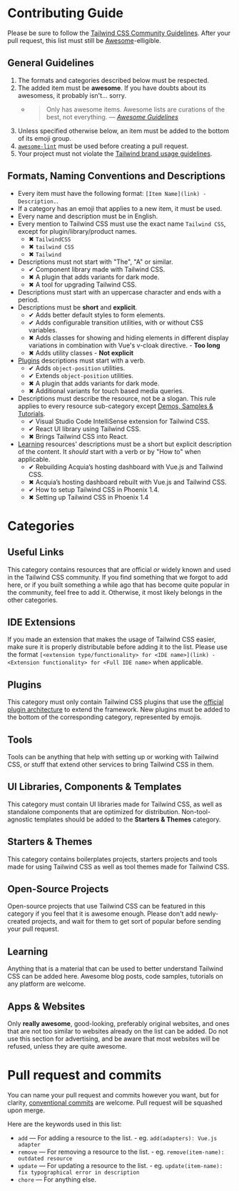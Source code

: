 # Contributing Guide

Please be sure to follow the [Tailwind CSS Community Guidelines](https://github.com/tailwindcss/tailwindcss/blob/master/.github/CODE_OF_CONDUCT.md). After your pull request, this list must still be [Awesome](https://github.com/sindresorhus/awesome)-elligible.

## General Guidelines

1. The formats and categories described below must be respected.
2. The added item must be **awesome**. If you have doubts about its awesomess, it probably isn't... sorry.
   - > Only has awesome items. Awesome lists are curations of the best, not everything. _— [Awesome Guidelines](https://github.com/sindresorhus/awesome/blob/master/pull_request_template.md#requirements-for-your-awesome-list)_
3. Unless specified otherwise below, an item must be added to the bottom of its emoji group.
4. [`awesome-lint`](https://github.com/sindresorhus/awesome-lint) must be used before creating a pull request.
5. Your project must not violate the [Tailwind brand usage guidelines](https://tailwindcss.com/brand#usage).

## Formats, Naming Conventions and Descriptions

- Every item must have the following format: `[Item Name](link) - Description.`.
- If a category has an emoji that applies to a new item, it must be used.
- Every name and description must be in English.
- Every mention to Tailwind CSS must use the exact name `Tailwind CSS`, except for plugin/library/product names.
  - ✖ `TailwindCSS`
  - ✖ `tailwind CSS`
  - ✖ `Tailwind`
- Descriptions must not start with "The", "A" or similar.
  - ✔ Component library made with Tailwind CSS.
  - ✖ A plugin that adds variants for dark mode.
  - ✖ A tool for upgrading Tailwind CSS.
- Descriptions must start with an uppercase character and ends with a period.
- Descriptions must be **short** and **explicit**.
  - ✔ Adds better default styles to form elements.
  - ✔ Adds configurable transition utilities, with or without CSS variables.
  - ✖ Adds classes for showing and hiding elements in different display variations in combination with Vue's v-cloak directive. - **Too long**
  - ✖ Adds utility classes - **Not explicit**
- [Plugins](README.md/#plugins) descriptions must start with a verb.
  - ✔ Adds `object-position` utilities.
  - ✔ Extends `object-position` utilities.
  - ✖ A plugin that adds variants for dark mode.
  - ✖ Additional variants for touch based media queries.
- Descriptions must describe the resource, not be a slogan. This rule applies to every resource sub-category except [Demos, Samples & Tutorials](README.md/#demos-samples--tutorials).
  - ✔ Visual Studio Code IntelliSense extension for Tailwind CSS.
  - ✔ React UI library using Tailwind CSS.
  - ✖ Brings Tailwind CSS into React.
- [Learning](README.md/#learning) resources' descriptions must be a short but explicit description of the content. It _should_ start with a verb or by "How to" when applicable.
  - ✔ Rebuilding Acquia’s hosting dashboard with Vue.js and Tailwind CSS.
  - ✖ Acquia’s hosting dashboard rebuilt with Vue.js and Tailwind CSS.
  - ✔ How to setup Tailwind CSS in Phoenix 1.4.
  - ✖ Setting up Tailwind CSS in Phoenix 1.4

# Categories

## Useful Links

This category contains resources that are official _or_ widely known and used in the Tailwind CSS community. If you find something that we forgot to add here, or if you built something a while ago that has become quite popular in the community, feel free to add it. Otherwise, it most likely belongs in the other categories.

## IDE Extensions

If you made an extension that makes the usage of Tailwind CSS easier, make sure it is properly distributable before adding it to the list. Please use the format `[<extension type/functionality> for <IDE name>](link) - <Extension functionality> for <Full IDE name>` when applicable.

## Plugins

This category must only contain Tailwind CSS plugins that use the [official plugin architecture](https://tailwindcss.com/docs/plugins/) to extend the framework. New plugins must be added to the bottom of the corresponding category, represented by emojis.

## Tools

Tools can be anything that help with setting up or working with Tailwind CSS, or stuff that extend other services to bring Tailwind CSS in them.

## UI Libraries, Components & Templates

This category must contain UI libraries made for Tailwind CSS, as well as standalone components that are optimized for distribution. Non-tool-agnostic templates should be added to the **Starters & Themes** category.

## Starters & Themes

This category contains boilerplates projects, starters projects and tools made for using Tailwind CSS as well as tool themes made for Tailwind CSS.

## Open-Source Projects

Open-source projects that use Tailwind CSS can be featured in this category if you feel that it is awesome enough. Please don't add newly-created projects, and wait for them to get sort of popular before sending your pull request.

## Learning

Anything that is a material that can be used to better understand Tailwind CSS can be added here. Awesome blog posts, code samples, tutorials on any platform are welcome.

## Apps & Websites

Only **really awesome**, good-looking, preferably original websites, and ones that are not too similar to websites already on the list can be added. Do not use this section for advertising, and be aware that most websites will be refused, unless they are quite awesome.

# Pull request and commits

You can name your pull request and commits however you want, but for clarity, [conventional commits](http://conventionalcommits.org/) are welcome. Pull request will be squashed upon merge.

Here are the keywords used in this list:

- `add` — For adding a resource to the list. - eg. `add(adapters): Vue.js adapter`
- `remove` — For removing a resource to the list. - eg. `remove(item-name): outdated resource`
- `update` — For updating a resource to the list. - eg. `update(item-name): fix typographical error in description`
- `chore` — For anything else.
